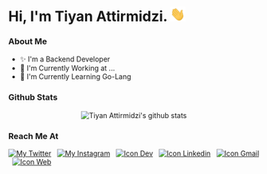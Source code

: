 <!-- ========= Start Markdown ========= -->

# Hi, I'm Tiyan Attirmidzi. <img src="https://github.com/tiyan-attirmidzi/tiyan-attirmidzi/blob/master/assets/gif/wave.gif?raw=true" width="30px">

### About Me

- ✨ I'm a Backend Developer
- 💼 I'm Currently Working at ...
- 🌱 I'm Currently Learning Go-Lang

### Github Stats

<p align="center">
    <img align="center" src="https://github-readme-stats.vercel.app/api?username=tiyan-attirmidzi&count_private=true&show_icons=true&theme=react" alt="Tiyan Attirmidzi's github stats">
</p>

### Reach Me At <p></p>

[![My Twitter](https://img.shields.io/badge/Twitter-1DA1F2?style=for-the-badge&logo=twitter&logoColor=white 'Twitter Account')][twitter]
&nbsp;
[![My Instagram](https://img.shields.io/badge/Instagram-E4405F?style=for-the-badge&logo=instagram&logoColor=white 'Instagram Account')][instagram]
&nbsp;
[![Icon Dev](https://img.shields.io/badge/Dev_to-0E0E0E?style=for-the-badge&logo=dev.to&logoColor=white 'Dev Account')][devto]
&nbsp;
[![Icon Linkedin](https://img.shields.io/badge/LinkedIn-0077B5?style=for-the-badge&logo=linkedin&logoColor=white 'Linkedin Account')][linkedin]
&nbsp;
[![Icon Gmail](https://img.shields.io/badge/Gmail-D14836?style=for-the-badge&logo=gmail&logoColor=white 'Email Account')][email]
&nbsp;
[![Icon Web](https://img.shields.io/badge/Website-4285F4?style=for-the-badge&logo=Google-chrome&logoColor=white 'Personal Website')][website]

<!-- ========= End Markdown ========= -->

[twitter]: https://twitter.com/onggolll
[instagram]: https://instagram.com/tiyan.attirmidzi
[devto]: https://dev.to/tiyanattirmidzi
[linkedin]: https://www.linkedin.com/in/tiyan-attirmidzi-223475156
[email]: mailto:tiyanattirmidzi20@gmail.com
[website]: https://onggolt-dev.com/
